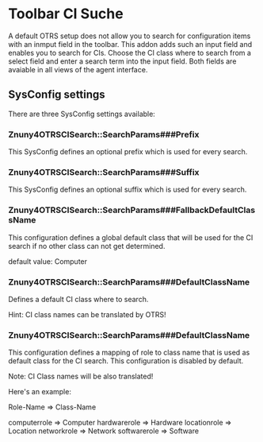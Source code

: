 # Toolbar CI Suche

A default OTRS setup does not allow you to search for configuration items with an inmput field in the toolbar.
This addon adds such an input field and enables you to search for CIs. Choose the CI class where to search from a select field and enter a search term into the input field. Both fields are avaiable in all views of the agent interface.

## SysConfig settings

There are three SysConfig settings available:

### Znuny4OTRSCISearch::SearchParams###Prefix

This SysConfig defines an optional prefix which is used for every search.

### Znuny4OTRSCISearch::SearchParams###Suffix

This SysConfig defines an optional suffix which is used for every search.

### Znuny4OTRSCISearch::SearchParams###FallbackDefaultClassName

This configuration defines a global default class that will be used for the CI search if no other class can not get determined.

default value: Computer

### Znuny4OTRSCISearch::SearchParams###DefaultClassName

Defines a default CI class where to search.

Hint: CI class names can be translated by OTRS!

### Znuny4OTRSCISearch::SearchParams###DefaultClassName

This configuration defines a mapping of role to class name that is used as default class for the CI search.
This configuration is disabled by default.

Note: CI Class names will be also translated!

Here's an example:

Role-Name  =>  Class-Name

computerrole => Computer
hardwarerole => Hardware
locationrole => Location
networkrole  => Network
softwarerole => Software